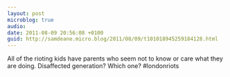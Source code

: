 ```yaml
---
layout: post
microblog: true
audio: 
date: 2011-08-09 20:56:08 +0100
guid: http://samdeane.micro.blog/2011/08/09/t101018945259184128.html
---
```

All of the rioting kids have parents who seem not to know or care what they are doing. Disaffected generation? Which one? #londonriots
